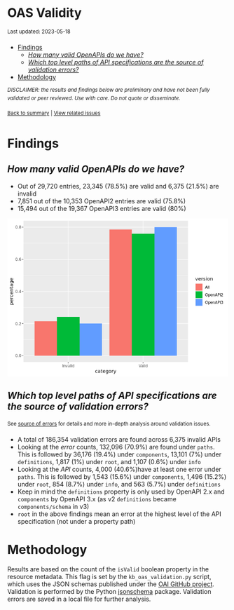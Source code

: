 OAS Validity
================
<sup>Last updated: 2023-05-18</sup>

- <a href="#findings" id="toc-findings">Findings</a>
  - <a href="#how-many-valid-openapis-do-we-have"
    id="toc-how-many-valid-openapis-do-we-have"><em>How many valid OpenAPIs
    do we have?</em></a>
  - <a
    href="#which-top-level-paths-of-api-specifications-are-the-source-of-validation-errors"
    id="toc-which-top-level-paths-of-api-specifications-are-the-source-of-validation-errors"><em>Which
    top level paths of API specifications are the source of validation
    errors?</em></a>
- <a href="#methodology" id="toc-methodology">Methodology</a>

<sup>*DISCLAIMER: the results and findings below are preliminary and
have not been fully validated or peer reviewed. Use with care. Do not
quote or disseminate.*</sup>

<sup>[Back to summary](oas_summary.md) \| [View related
issues](https://github.com/postman-open-technologies/knowledge-base/labels/oas%3Avalidity)</sup>

# Findings

## *How many valid OpenAPIs do we have?*

- Out of 29,720 entries, 23,345 (78.5%) are valid and 6,375 (21.5%) are
  invalid
- 7,851 out of the 10,353 OpenAPI2 entries are valid (75.8%)
- 15,494 out of the 19,367 OpenAPI3 entries are valid (80%)

![](oas_validity_files/figure-gfm/oas_validity_charts-1.png)<!-- -->

## *Which top level paths of API specifications are the source of validation errors?*

<sup>See [source of errors](oas_validity_errors.md) for details and more
in-depth analysis around validation issues.<sup>

- A total of 186,354 validation errors are found across 6,375 invalid
  APIs
- Looking at the *error* counts, 132,096 (70.9%) are found under
  `paths`. This is followed by 36,176 (19.4%) under `components`, 13,101
  (7%) under `definitions`, 1,817 (1%) under `root`, and 1,107 (0.6%)
  under `info`
- Looking at the *API* counts, 4,000 (40.6%)have at least one error
  under `paths`. This is followed by 1,543 (15.6%) under `components`,
  1,496 (15.2%) under `root`, 854 (8.7%) under `info`, and 563 (5.7%)
  under `definitions`
- Keep in mind the `definitions` property is only used by OpenAPI 2.x
  and `components` by OpenAPI 3.x (as v2 `definitions` became
  `components/schema` in v3)
- `root` in the above findings mean an error at the highest level of the
  API specification (not under a property path)

# Methodology

Results are based on the count of the `isValid` boolean property in the
resource metadata. This flag is set by the `kb_oas_validation.py`
script, which uses the JSON schemas published under the [OAI GitHub
project](https://github.com/OAI/OpenAPI-Specification/tree/main/schemas).
Validation is performed by the Python
[jsonschema](https://github.com/python-jsonschema/jsonschema) package.
Validation errors are saved in a local file for further analysis.
